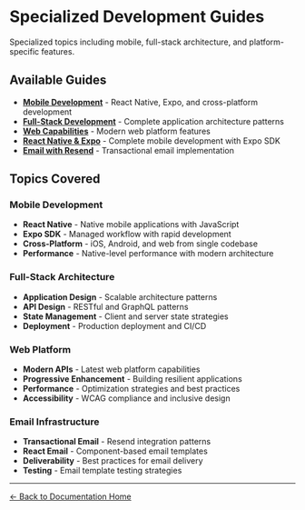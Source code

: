 # Specialized Development Guides

Specialized topics including mobile, full-stack architecture, and platform-specific features.

## Available Guides

- **[Mobile Development](./mobile-development-complete-guide.md)** - React Native, Expo, and cross-platform development
- **[Full-Stack Development](./full-stack-development-complete-guide.md)** - Complete application architecture patterns
- **[Web Capabilities](./web-capabilities-complete-guide.md)** - Modern web platform features
- **[React Native & Expo](./react-native-expo-complete-guide.md)** - Complete mobile development with Expo SDK
- **[Email with Resend](./resend-react-email-complete-guide.md)** - Transactional email implementation

## Topics Covered

### Mobile Development
- **React Native** - Native mobile applications with JavaScript
- **Expo SDK** - Managed workflow with rapid development
- **Cross-Platform** - iOS, Android, and web from single codebase
- **Performance** - Native-level performance with modern architecture

### Full-Stack Architecture
- **Application Design** - Scalable architecture patterns
- **API Design** - RESTful and GraphQL patterns
- **State Management** - Client and server state strategies
- **Deployment** - Production deployment and CI/CD

### Web Platform
- **Modern APIs** - Latest web platform capabilities
- **Progressive Enhancement** - Building resilient applications
- **Performance** - Optimization strategies and best practices
- **Accessibility** - WCAG compliance and inclusive design

### Email Infrastructure
- **Transactional Email** - Resend integration patterns
- **React Email** - Component-based email templates
- **Deliverability** - Best practices for email delivery
- **Testing** - Email template testing strategies

---

[← Back to Documentation Home](../../README.md)
